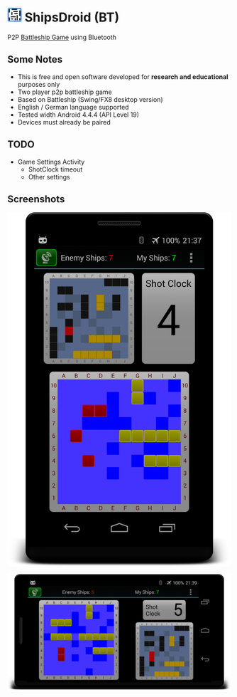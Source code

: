# <img src="res/drawable/ic_launcher.png" width="32px" /> ShipsDroid (BT)

P2P [Battleship Game](http://en.wikipedia.org/wiki/Battleship_%28game%29) using Bluetooth

## Some Notes

* This is free and open software developed for **research and educational** purposes only
* Two player p2p battleship game
* Based on Battleship (Swing/FX8 desktop version)
* English / German language supported
* Tested width Android 4.4.4 (API Level 19)
* Devices must already be paired

## TODO

* Game Settings Activity
  * ShotClock timeout
  * Other settings


## Screenshots

![alt tag](docs/shipsdroid.png)

![alt tag](docs/shipsdroid_land.png)
